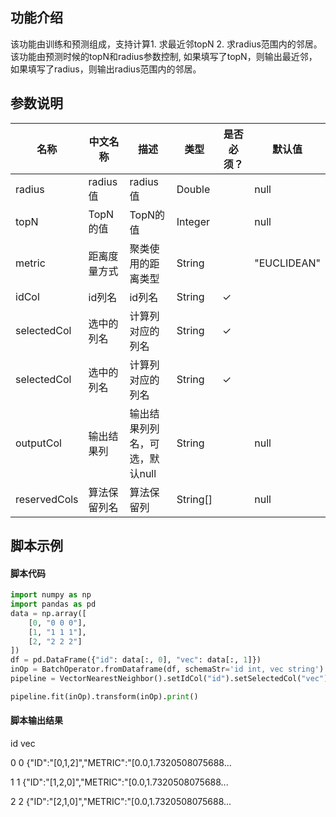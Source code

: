 ## 功能介绍
该功能由训练和预测组成，支持计算1. 求最近邻topN 2. 求radius范围内的邻居。该功能由预测时候的topN和radius参数控制, 如果填写了topN，则输出最近邻，如果填写了radius，则输出radius范围内的邻居。

## 参数说明
| 名称 | 中文名称 | 描述 | 类型 | 是否必须？ | 默认值 |
| --- | --- | --- | --- | --- | --- |
| radius | radius值 | radius值 | Double |  | null |
| topN | TopN的值 | TopN的值 | Integer |  | null |
| metric | 距离度量方式 | 聚类使用的距离类型 | String |  | "EUCLIDEAN" |
| idCol | id列名 | id列名 | String | ✓ |  |
| selectedCol | 选中的列名 | 计算列对应的列名 | String | ✓ |  |
| selectedCol | 选中的列名 | 计算列对应的列名 | String | ✓ |  |
| outputCol | 输出结果列 | 输出结果列列名，可选，默认null | String |  | null |
| reservedCols | 算法保留列名 | 算法保留列 | String[] |  | null |


## 脚本示例
#### 脚本代码
```python
import numpy as np
import pandas as pd
data = np.array([
    [0, "0 0 0"],
    [1, "1 1 1"],
    [2, "2 2 2"]
])
df = pd.DataFrame({"id": data[:, 0], "vec": data[:, 1]})
inOp = BatchOperator.fromDataframe(df, schemaStr='id int, vec string')
pipeline = VectorNearestNeighbor().setIdCol("id").setSelectedCol("vec").setTopN(3)

pipeline.fit(inOp).transform(inOp).print()
```

#### 脚本输出结果
   id                                                vec
   
0   0  {"ID":"[0,1,2]","METRIC":"[0.0,1.7320508075688...

1   1  {"ID":"[1,2,0]","METRIC":"[0.0,1.7320508075688...

2   2  {"ID":"[2,1,0]","METRIC":"[0.0,1.7320508075688...


